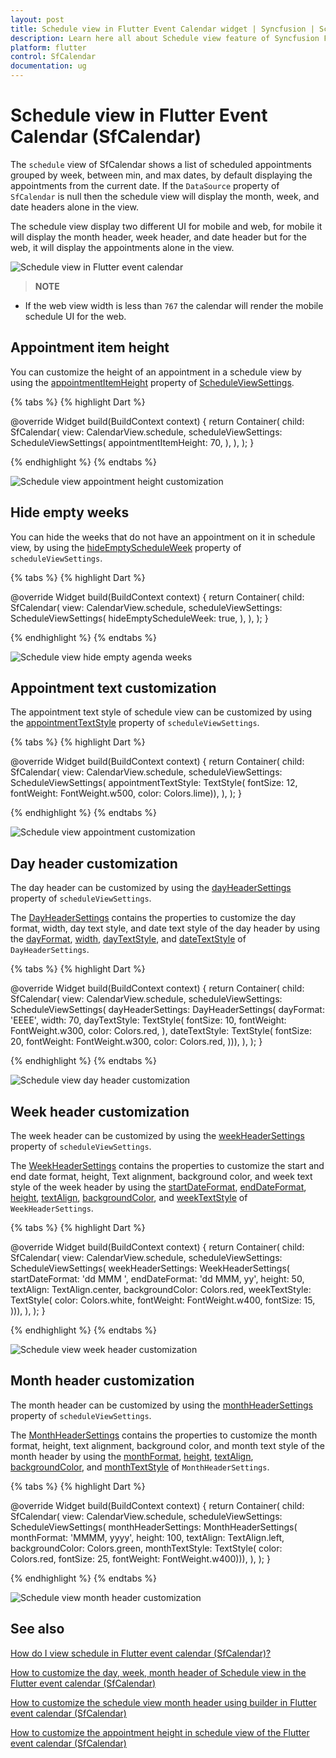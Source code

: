 ```yaml
---
layout: post
title: Schedule view in Flutter Event Calendar widget | Syncfusion | Scheduler
description: Learn here all about Schedule view feature of Syncfusion Flutter Event Calendar (SfCalendar) widget and more.
platform: flutter
control: SfCalendar
documentation: ug
---
```


# Schedule view in Flutter Event Calendar (SfCalendar)

The `schedule` view of SfCalendar shows a list of scheduled appointments grouped by week, between min, and max dates, by default displaying the appointments from the current date. If the `DataSource` property of `SfCalendar` is null then the schedule view will display the month, week, and date headers alone in the view.

The schedule view display two different UI for mobile and web, for mobile it will display the month header, week header, and date header but for the web, it will display the appointments alone in the view.

![Schedule view in Flutter event calendar](images/scheduleview/Schedule-view.png)

>**NOTE** 
* If the web view width is less than `767` the calendar will render the mobile schedule UI for the web. 

## Appointment item height
You can customize the height of an appointment in a schedule view by using the [appointmentItemHeight](https://pub.dev/documentation/syncfusion_flutter_calendar/latest/calendar/ScheduleViewSettings/appointmentItemHeight.html) property of [ScheduleViewSettings](https://pub.dev/documentation/syncfusion_flutter_calendar/latest/calendar/ScheduleViewSettings-class.html).

{% tabs %}
{% highlight Dart %}

@override
  Widget build(BuildContext context) {
    return Container(
      child: SfCalendar(
        view: CalendarView.schedule,
        scheduleViewSettings: ScheduleViewSettings(
          appointmentItemHeight: 70,
        ),
      ),
    );
  }

{% endhighlight %}
{% endtabs %}

![Schedule view appointment height customization](images/scheduleview/Schedule_view_appointment_height.png)

## Hide empty weeks
You can hide the weeks that do not have an appointment on it in schedule view, by using the [hideEmptyScheduleWeek](https://pub.dev/documentation/syncfusion_flutter_calendar/latest/calendar/ScheduleViewSettings/hideEmptyScheduleWeek.html) property of  `scheduleViewSettings`.

{% tabs %}
{% highlight Dart %}

@override
  Widget build(BuildContext context) {
    return Container(
      child: SfCalendar(
        view: CalendarView.schedule,
        scheduleViewSettings: ScheduleViewSettings(
          hideEmptyScheduleWeek: true,
        ),
      ),
    );
  }
  
{% endhighlight %}
{% endtabs %}

![Schedule view hide empty agenda weeks](images/scheduleview/Schedule_view_hide-empty_week.png)

## Appointment text customization
The appointment text style of schedule view can be customized by using the [appointmentTextStyle](https://pub.dev/documentation/syncfusion_flutter_calendar/latest/calendar/ScheduleViewSettings/appointmentTextStyle.html) property of `scheduleViewSettings`.

{% tabs %}
{% highlight Dart %}

@override
  Widget build(BuildContext context) {
    return Container(
      child: SfCalendar(
        view: CalendarView.schedule,
        scheduleViewSettings: ScheduleViewSettings(
            appointmentTextStyle: TextStyle(
                fontSize: 12, fontWeight: FontWeight.w500, color: Colors.lime)),
      ),
    );
  }

{% endhighlight %}
{% endtabs %}

![Schedule view appointment customization](images/scheduleview/Schedule_view_appointment.png)

## Day header customization
The day header can be customized by using the [dayHeaderSettings](https://pub.dev/documentation/syncfusion_flutter_calendar/latest/calendar/ScheduleViewSettings/dayHeaderSettings.html) property of `scheduleViewSettings`. 

The [DayHeaderSettings](https://pub.dev/documentation/syncfusion_flutter_calendar/latest/calendar/DayHeaderSettings-class.html) contains the properties to customize the day format, width, day text style, and date text style of the day header by using the [dayFormat](https://pub.dev/documentation/syncfusion_flutter_calendar/latest/calendar/DayHeaderSettings/dayFormat.html), [width](https://pub.dev/documentation/syncfusion_flutter_calendar/latest/calendar/DayHeaderSettings/width.html), [dayTextStyle](https://pub.dev/documentation/syncfusion_flutter_calendar/latest/calendar/DayHeaderSettings/dayTextStyle.html), and [dateTextStyle](https://pub.dev/documentation/syncfusion_flutter_calendar/latest/calendar/DayHeaderSettings/dateTextStyle.html) of `DayHeaderSettings`.

{% tabs %}
{% highlight Dart %}

  @override
  Widget build(BuildContext context) {
    return Container(
      child: SfCalendar(
        view: CalendarView.schedule,
        scheduleViewSettings: ScheduleViewSettings(
            dayHeaderSettings: DayHeaderSettings(
                dayFormat: 'EEEE',
                width: 70,
                dayTextStyle: TextStyle(
                  fontSize: 10,
                  fontWeight: FontWeight.w300,
                  color: Colors.red,
                ),
                dateTextStyle: TextStyle(
                  fontSize: 20,
                  fontWeight: FontWeight.w300,
                  color: Colors.red,
                ))),
      ),
    );
  }

{% endhighlight %}
{% endtabs %}

![Schedule view day header customization](images/scheduleview/Schedule_view_day_header.png)

## Week header customization
The week header can be customized by using the [weekHeaderSettings](https://pub.dev/documentation/syncfusion_flutter_calendar/latest/calendar/ScheduleViewSettings/weekHeaderSettings.html) property of `scheduleViewSettings`. 

The [WeekHeaderSettings](https://pub.dev/documentation/syncfusion_flutter_calendar/latest/calendar/WeekHeaderSettings-class.html) contains the properties to customize the start and end date format, height, Text alignment, background color, and week text style of the week header by using the [startDateFormat](https://pub.dev/documentation/syncfusion_flutter_calendar/latest/calendar/WeekHeaderSettings/startDateFormat.html), [endDateFormat](https://pub.dev/documentation/syncfusion_flutter_calendar/latest/calendar/WeekHeaderSettings/endDateFormat.html), [height](https://pub.dev/documentation/syncfusion_flutter_calendar/latest/calendar/WeekHeaderSettings/height.html), [textAlign](https://pub.dev/documentation/syncfusion_flutter_calendar/latest/calendar/WeekHeaderSettings/textAlign.html), [backgroundColor](https://pub.dev/documentation/syncfusion_flutter_calendar/latest/calendar/WeekHeaderSettings/backgroundColor.html), and [weekTextStyle](https://pub.dev/documentation/syncfusion_flutter_calendar/latest/calendar/WeekHeaderSettings/weekTextStyle.html) of `WeekHeaderSettings`.

{% tabs %}
{% highlight Dart %}

@override
  Widget build(BuildContext context) {
    return Container(
      child: SfCalendar(
        view: CalendarView.schedule,
        scheduleViewSettings: ScheduleViewSettings(
            weekHeaderSettings: WeekHeaderSettings(
                startDateFormat: 'dd MMM ',
                endDateFormat: 'dd MMM, yy',
                height: 50,
                textAlign: TextAlign.center,
                backgroundColor: Colors.red,
                weekTextStyle: TextStyle(
                  color: Colors.white,
                  fontWeight: FontWeight.w400,
                  fontSize: 15,
                ))),
      ),
    );
  }


{% endhighlight %}
{% endtabs %}

![Schedule view week header customization](images/scheduleview/Schedule_view_week_header.png)

## Month header customization
The month header can be customized by using the [monthHeaderSettings](https://pub.dev/documentation/syncfusion_flutter_calendar/latest/calendar/ScheduleViewSettings/monthHeaderSettings.html) property of `scheduleViewSettings`. 

The [MonthHeaderSettings](https://pub.dev/documentation/syncfusion_flutter_calendar/latest/calendar/MonthHeaderSettings-class.html) contains the properties to customize the month format, height, text alignment, background color, and month text style of the month header by using the [monthFormat](https://pub.dev/documentation/syncfusion_flutter_calendar/latest/calendar/MonthHeaderSettings/monthFormat.html), [height](https://pub.dev/documentation/syncfusion_flutter_calendar/latest/calendar/MonthHeaderSettings/height.html), [textAlign](https://pub.dev/documentation/syncfusion_flutter_calendar/latest/calendar/MonthHeaderSettings/textAlign.html), [backgroundColor](https://pub.dev/documentation/syncfusion_flutter_calendar/latest/calendar/MonthHeaderSettings/backgroundColor.html), and [monthTextStyle](https://pub.dev/documentation/syncfusion_flutter_calendar/latest/calendar/MonthHeaderSettings/monthTextStyle.html) of `MonthHeaderSettings`.

{% tabs %}
{% highlight Dart %}

@override
  Widget build(BuildContext context) {
    return Container(
      child: SfCalendar(
        view: CalendarView.schedule,
        scheduleViewSettings: ScheduleViewSettings(
            monthHeaderSettings: MonthHeaderSettings(
                monthFormat: 'MMMM, yyyy',
                height: 100,
                textAlign: TextAlign.left,
                backgroundColor: Colors.green,
                monthTextStyle: TextStyle(
                    color: Colors.red,
                    fontSize: 25,
                    fontWeight: FontWeight.w400))),
      ),
    );
  }

{% endhighlight %}
{% endtabs %}

![Schedule view month header customization](images/scheduleview/Schedule_view_month_header.png)

## See also

[How do I view schedule in Flutter event calendar (SfCalendar)?](https://www.syncfusion.com/kb/11803/how-do-i-view-schedule-in-flutter-event-calendar-sfcalendar)

[How to customize the day, week, month header of Schedule view in the Flutter event calendar (SfCalendar)](https://www.syncfusion.com/kb/12178/how-to-customize-the-day-week-month-header-of-schedule-view-in-the-flutter-event-calendar)

[How to customize the schedule view month header using builder in Flutter event calendar (SfCalendar)](https://www.syncfusion.com/kb/12064/how-to-customize-the-schedule-view-month-header-using-builder-in-flutter-event-calendar)

[How to customize the appointment height in schedule view of the Flutter event calendar (SfCalendar)](https://www.syncfusion.com/kb/12226/how-to-customize-the-appointment-height-in-schedule-view-of-the-flutter-event-calendar)
